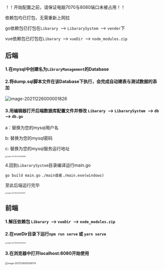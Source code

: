 ！！开始配置之前，请保证电脑7070与8080端口未被占用！！

依赖包均已打包，无需重新上网拉

go依赖包已打包在`Libarary `--> `LibararySystem `--> `vender`下

vue依赖包已打包在`Libarary `--> `vueDir `--> `node_modules.zip`

## 后端

#### 1.在mysql中创建名为`LibraryManagement`的Database

#### 2.将dump.sql脚本文件在该Database下执行，会完成自动建表与测试数据的添加

![image-20211226000001826](https://gitee.com/mekaifu/u-pic/raw/master/uPic/image-20211226000001826.png)

#### 3.用编辑器打开后端数据库配置文件并修改 `Libarary `--> `LibararySystem `--> `db` --> `db.go`

a：替换为您的mysql用户名

b:  替换为您的mysql密码

c:  替换为您的mysql服务运行地址

<img src="https://gitee.com/mekaifu/u-pic/raw/master/uPic/image-20211225233829688.png" alt="image-20211225233829688" style="zoom: 33%;" />

4.回到`LibararySystem`目录编译运行main.go

`go build main.go`      `./main或者./main.exe(windows)`

至此后端运行完毕

<img src="https://gitee.com/mekaifu/u-pic/raw/master/uPic/image-20211225235831874.png" alt="image-20211225235831874" style="zoom: 33%;" />

## 前端

#### 1.解压依赖包 `Libarary `--> `vueDir `--> `node_modules.zip`

#### 2.在vueDir目录下运行`npm run serve` 或 `yarn serve`

<img src="/Users/kai/Library/Application Support/typora-user-images/image-20211226000400023.png" alt="image-20211226000400023" style="zoom: 33%;" />

#### 3.在浏览器中打开localhost:8080开始使用

<img src="/Users/kai/Library/Application Support/typora-user-images/image-20211226000506174.png" alt="image-20211226000506174" style="zoom:50%;" />